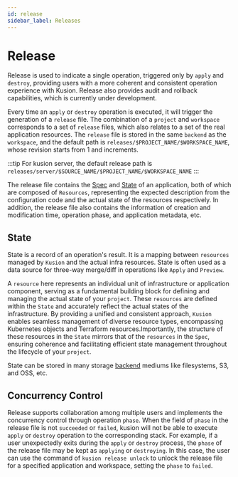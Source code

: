 ```yaml
---
id: release
sidebar_label: Releases
---
```


# Release

Release is used to indicate a single operation, triggered only by `apply` and `destroy`, providing users with a more coherent and consistent operation experience with Kusion. Release also provides audit and rollback capabilities, which is currently under development.

Every time an `apply` or `destroy` operation is executed, it will trigger the generation of a `release` file. The combination of a `project` and `workspace` corresponds to a set of `release` files, which also relates to a set of the real application resources. The `release` file is stored in the same `backend` as the `workspace`, and the default path is `releases/$PROJECT_NAME/$WORKSPACE_NAME`, whose revision starts from 1 and increments.

:::tip
For kusion server, the default release path is `releases/server/$SOURCE_NAME/$PROJECT_NAME/$WORKSPACE_NAME`
:::

The release file contains the [Spec](./6-specs.md) and [State](./8-release.md#state) of an application, both of which are composed of `Resources`, representing the expected description from the configuration code and the actual state of the resources respectively. In addition, the release file also contains the information of creation and modification time, operation phase, and application metadata, etc.

## State

State is a record of an operation's result. It is a mapping between `resources` managed by `Kusion` and the actual infra resources. State is often used as a data source for three-way merge/diff in operations like `Apply` and `Preview`.

A `resource` here represents an individual unit of infrastructure or application component, serving as a fundamental building block for defining and managing the actual state of your `project`. These `resources` are defined within the `State` and accurately reflect the actual states of the infrastructure. By providing a unified and consistent approach, `Kusion` enables seamless management of diverse resource types, encompassing Kubernetes objects and Terraform resources.Importantly, the structure of these resources in the `State` mirrors that of the `resources` in the `Spec`, ensuring coherence and facilitating efficient state management throughout the lifecycle of your `project`.

State can be stored in many storage [backend](./7-backend/1-overview.md) mediums like filesystems, S3, and OSS, etc.

## Concurrency Control

Release supports collaboration among multiple users and implements the concurrency control through operation `phase`. When the field of `phase` in the release file is not `succeeded` or `failed`, kusion will not be able to execute `apply` or `destroy` operation to the corresponding stack. For example, if a user unexpectedly exits during the `apply` or `destroy` process, the `phase` of the release file may be kept as `applying` or `destroying`. In this case, the user can use the command of `kusion release unlock` to unlock the release file for a specified application and workspace, setting the `phase` to `failed`.
